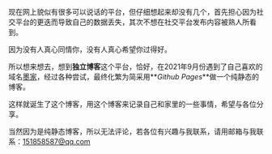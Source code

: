 现在网上貌似有很多可以说话的平台，但仔细想起来却没有几个，首先担心因为社交平台的更迭而导致自己的数据丢失，其次不想在社交平台发布内容被熟人所看到。

因为没有人真心同情你，没有人真心希望你过得好。

所以想来想去，想到**独立博客**这个平台，恰好，在2021年9月份遇到了自己喜欢的域名[墨家](https://www.mojia.org)，经过各种尝试，最终化繁为简采用**_Github Pages_**做一个纯静态的博客。

这样就诞生了这个博客，用这个博客来记录自己和家里的一些事情，希望与各位分享。

当然因为是纯静态博客，所以无法评论，若各位有兴趣与我联系，请用邮箱与我联系：<a href="mailto:151858587@qq.com">151858587@qq.com</a>

